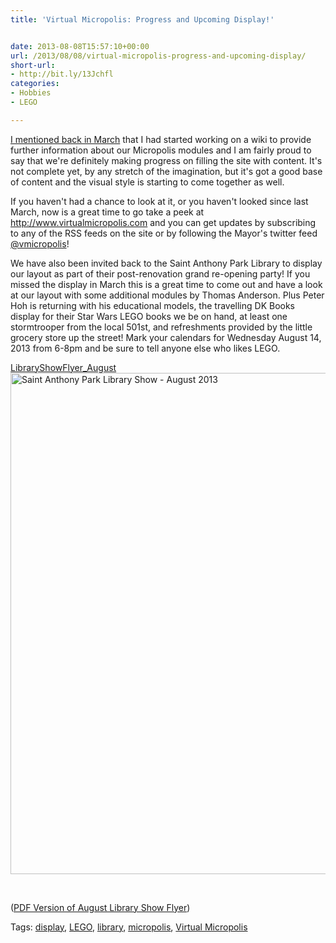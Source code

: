 ```yaml
---
title: 'Virtual Micropolis: Progress and Upcoming Display!'


date: 2013-08-08T15:57:10+00:00
url: /2013/08/08/virtual-micropolis-progress-and-upcoming-display/
short-url:
- http://bit.ly/13Jchfl
categories:
- Hobbies
- LEGO

---
```

<div class='microid-mailto+http:sha1:ea57c95172d3177b35749802815f5aa2ccd149d2'>

<a title="Introducing Virtual Micropolis" href="http://www.cavort.org/2013/03/24/introducing-virtual-micropolis/" target="_blank">I mentioned back in March</a> that I had started working on a wiki to provide further information about our Micropolis modules and I am fairly proud to say that we're definitely making progress on filling the site with content. It's not complete yet, by any stretch of the imagination, but it's got a good base of content and the visual style is starting to come together as well.



If you haven't had a chance to look at it, or you haven't looked since last March, now is a great time to go take a peek at http://www.virtualmicropolis.com and you can get updates by subscribing to any of the RSS feeds on the site or by following the Mayor's twitter feed <a href="http://twitter.com/vmicropolis" target="_blank">@vmicropolis</a>!



We have also been invited back to the Saint Anthony Park Library to display our layout as part of their post-renovation grand re-opening party! If you missed the display in March this is a great time to come out and have a look at our layout with some additional modules by Thomas Anderson. Plus Peter Hoh is returning with his educational models, the travelling DK Books display for their Star Wars LEGO books we be on hand, at least one stormtrooper from the local 501st, and refreshments provided by the little grocery store up the street! Mark your calendars for Wednesday August 14, 2013 from 6-8pm and be sure to tell anyone else who likes LEGO.



<a href="http://www.cavort.org/wp-content/uploads/2013/08/LibraryShowFlyer_August.pdf">LibraryShowFlyer_August</a> <a href="http://www.cavort.org/wp-content/uploads/2013/08/LibraryShowFlyer_August.png"><img class="aligncenter size-large wp-image-1147" alt="Saint Anthony Park Library Show - August 2013" src="http://www.cavort.org/wp-content/uploads/2013/08/LibraryShowFlyer_August-791x1024.png" width="620" height="802" srcset="http://www.cavort.org/wp-content/uploads/2013/08/LibraryShowFlyer_August-791x1024.png 791w, http://www.cavort.org/wp-content/uploads/2013/08/LibraryShowFlyer_August-231x300.png 231w, http://www.cavort.org/wp-content/uploads/2013/08/LibraryShowFlyer_August.png 1275w" sizes="(max-width: 709px) 85vw, (max-width: 909px) 67vw, (max-width: 984px) 61vw, (max-width: 1362px) 45vw, 600px" /></a>



&nbsp;



(<a href="http://www.cavort.org/wp-content/uploads/2013/08/LibraryShowFlyer_August.pdf">PDF Version of August Library Show Flyer</a>)

</div>

<div class="st-post-tags">
Tags: <a href="http://www.cavort.org/tag/display/" title="display" rel="tag">display</a>, <a href="http://www.cavort.org/tag/lego/" title="LEGO" rel="tag">LEGO</a>, <a href="http://www.cavort.org/tag/library/" title="library" rel="tag">library</a>, <a href="http://www.cavort.org/tag/micropolis/" title="micropolis" rel="tag">micropolis</a>, <a href="http://www.cavort.org/tag/virtual-micropolis/" title="Virtual Micropolis" rel="tag">Virtual Micropolis</a><br />
</div>